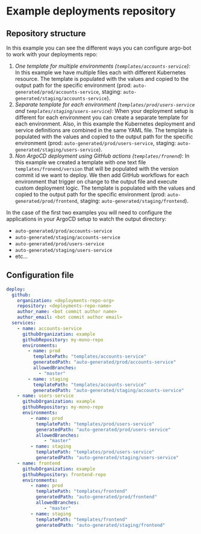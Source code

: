 # Example deployments repository

## Repository structure
In this example you can see the different ways you can configure argo-bot to work with your deployments repo:
1. _One template for multiple environments (`templates/accounts-service`):_
   In this example we have multiple files each with different Kubernetes resource.
   The template is populated with the values and copied to the output path for the specific environment (prod: `auto-generated/prod/accounts-service`, staging: `auto-generated/staging/accounts-service`).
2. _Separate template for each environment (`templates/prod/users-service` and `templates/staging/users-service`):_
   When your deployment setup is different for each environment you can create a separate template for each environment.
   Also, in this example the Kubernetes deployment and service definitions are combined in the same YAML file. 
   The template is populated with the values and copied to the output path for the specific environment (prod: `auto-generated/prod/users-service`, staging: `auto-generated/staging/users-service`).
3. _Non ArgoCD deployment using GitHub actions (`templates/fronend`):_
   In this example we created a template with one text file `templates/fronend/version` that will be populated with the version commit id we want to deploy.
   We then add GitHub workflows for each environment that trigger on change to the output file and execute custom deployment logic.
   The template is populated with the values and copied to the output path for the specific environment (prod: `auto-generated/prod/frontend`, staging: `auto-generated/staging/frontend`).

In the case of the first two examples you will need to configure the applications in your ArgoCD setup to watch the output directory:
* `auto-generated/prod/accounts-service`
* `auto-generated/staging/accounts-service`
* `auto-generated/prod/users-service`
* `auto-generated/staging/users-service`
* etc...

## Configuration file
```yaml
deploy:
  github:
    organization: <deployments-repo-org>
    repository: <deployments-repo-name>
    author_name: <bot commit author name>
    author_email: <bot commit author email>
  services:
    - name: accounts-service
      githubOrganization: example
      githubRepository: my-mono-repo
      environments:
        - name: prod
          templatePath: "templates/accounts-service"
          generatedPath: "auto-generated/prod/accounts-service"
          allowedBranches:
            - "master"
        - name: staging
          templatePath: "templates/accounts-service"
          generatedPath: "auto-generated/staging/accounts-service"
    - name: users-service
      githubOrganization: example
      githubRepository: my-mono-repo
      environments:
         - name: prod
           templatePath: "templates/prod/users-service"
           generatedPath: "auto-generated/prod/users-service"
           allowedBranches:
              - "master"
         - name: staging
           templatePath: "templates/prod/users-service"
           generatedPath: "auto-generated/staging/users-service"
    - name: frontend
      githubOrganization: example
      githubRepository: frontend-repo
      environments:
         - name: prod
           templatePath: "templates/frontend"
           generatedPath: "auto-generated/prod/frontend"
           allowedBranches:
              - "master"
         - name: staging
           templatePath: "templates/frontend"
           generatedPath: "auto-generated/staging/frontend"
```